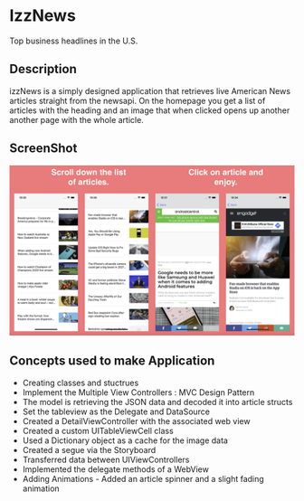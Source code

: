 # IzzNews

Top business headlines in the U.S.

## Description

izzNews is a simply designed application that retrieves live American News articles straight from the newsapi. On the homepage you get a list of articles with the heading and an image that when clicked opens up another another page with the whole article.

## ScreenShot

![](izNewsss.png)

## Concepts used to make Application

- Creating classes and stuctrues
- Implement the Multiple View Controllers : MVC Design Pattern 
- The model is retrieving the JSON data and decoded it into article structs
- Set the tableview as the Delegate and DataSource
- Created a DetailViewController with the associated web view
- Created a custom UITableViewCell class
- Used a Dictionary object as a cache for the image data
- Created a segue via the Storyboard 
- Transferred data between UIViewControllers
- Implemented the delegate methods of a WebView
- Adding Animations - Added an article spinner and a slight fading animation




